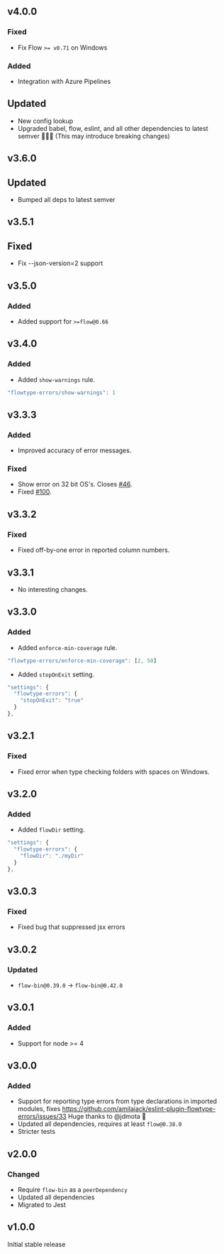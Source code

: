 ## v4.0.0
### Fixed
- Fix Flow `>= v0.71` on Windows
### Added
- Integration with Azure Pipelines
## Updated
- New config lookup
- Upgraded babel, flow, eslint, and all other dependencies to latest semver 🎉🎉🎉 (This may introduce breaking changes)

## v3.6.0
## Updated
- Bumped all deps to latest semver

## v3.5.1
## Fixed
- Fix --json-version=2 support

## v3.5.0
### Added
- Added support for `>=flow@0.66`

## v3.4.0
### Added
- Added `show-warnings` rule.

```js
"flowtype-errors/show-warnings": 1
```

## v3.3.3
### Added
- Improved accuracy of error messages.
### Fixed
- Show error on 32 bit OS's. Closes [#46](https://github.com/amilajack/eslint-plugin-flowtype-errors/issues/46).
- Fixed [#100](https://github.com/amilajack/eslint-plugin-flowtype-errors/issues/100).

## v3.3.2
### Fixed
- Fixed off-by-one error in reported column numbers.

## v3.3.1
- No interesting changes.

## v3.3.0
### Added
- Added `enforce-min-coverage` rule.
```js
"flowtype-errors/enforce-min-coverage": [2, 50]
```
- Added `stopOnExit` setting.
```js
"settings": {
  "flowtype-errors": {
    "stopOnExit": "true"
  }
},
```

## v3.2.1
### Fixed
- Fixed error when type checking folders with spaces on Windows.

## v3.2.0
### Added
- Added `flowDir` setting.
```js
"settings": {
  "flowtype-errors": {
    "flowDir": "./myDir"
  }
},
```

## v3.0.3
### Fixed

- Fixed bug that suppressed jsx errors

## v3.0.2
### Updated
- `flow-bin@0.39.0` -> `flow-bin@0.42.0`

## v3.0.1
### Added
- Support for node >= 4

## v3.0.0
### Added
- Support for reporting type errors from type declarations in imported modules, fixes https://github.com/amilajack/eslint-plugin-flowtype-errors/issues/33 Huge thanks to @jdmota 🎉
- Updated all dependencies, requires at least `flow@0.38.0`
- Stricter tests

## v2.0.0
### Changed
- Require `flow-bin` as a `peerDependency`
- Updated all dependencies
- Migrated to Jest

## v1.0.0
Initial stable release
